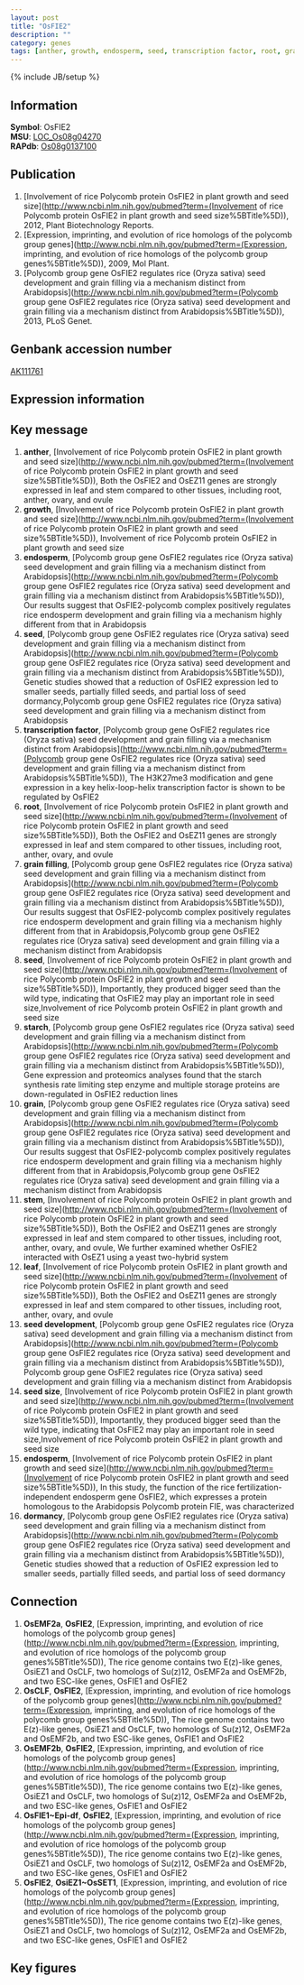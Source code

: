 ```yaml
---
layout: post
title: "OsFIE2"
description: ""
category: genes
tags: [anther, growth, endosperm, seed, transcription factor, root, grain filling, starch, grain, stem, leaf, seed development, seed size, dormancy]
---
```

{% include JB/setup %}

## Information
__Symbol__: OsFIE2  
__MSU__: [LOC_Os08g04270](http://rice.plantbiology.msu.edu/cgi-bin/ORF_infopage.cgi?orf=LOC_Os08g04270)  
__RAPdb__: [Os08g0137100](http://rapdb.dna.affrc.go.jp/viewer/gbrowse_details/irgsp1?name=Os08g0137100)  

## Publication
1. [Involvement of rice Polycomb protein OsFIE2 in plant growth and seed size](http://www.ncbi.nlm.nih.gov/pubmed?term=(Involvement of rice Polycomb protein OsFIE2 in plant growth and seed size%5BTitle%5D)), 2012, Plant Biotechnology Reports.
2. [Expression, imprinting, and evolution of rice homologs of the polycomb group genes](http://www.ncbi.nlm.nih.gov/pubmed?term=(Expression, imprinting, and evolution of rice homologs of the polycomb group genes%5BTitle%5D)), 2009, Mol Plant.
3. [Polycomb group gene OsFIE2 regulates rice (Oryza sativa) seed development and grain filling via a mechanism distinct from Arabidopsis](http://www.ncbi.nlm.nih.gov/pubmed?term=(Polycomb group gene OsFIE2 regulates rice (Oryza sativa) seed development and grain filling via a mechanism distinct from Arabidopsis%5BTitle%5D)), 2013, PLoS Genet.

## Genbank accession number
[AK111761](http://www.ncbi.nlm.nih.gov/nuccore/AK111761)

## Expression information

## Key message
1. __anther__, [Involvement of rice Polycomb protein OsFIE2 in plant growth and seed size](http://www.ncbi.nlm.nih.gov/pubmed?term=(Involvement of rice Polycomb protein OsFIE2 in plant growth and seed size%5BTitle%5D)),  Both the OsFIE2 and OsEZ11 genes are strongly expressed in leaf and stem compared to other tissues, including root, anther, ovary, and ovule
2. __growth__, [Involvement of rice Polycomb protein OsFIE2 in plant growth and seed size](http://www.ncbi.nlm.nih.gov/pubmed?term=(Involvement of rice Polycomb protein OsFIE2 in plant growth and seed size%5BTitle%5D)), Involvement of rice Polycomb protein OsFIE2 in plant growth and seed size
3. __endosperm__, [Polycomb group gene OsFIE2 regulates rice (Oryza sativa) seed development and grain filling via a mechanism distinct from Arabidopsis](http://www.ncbi.nlm.nih.gov/pubmed?term=(Polycomb group gene OsFIE2 regulates rice (Oryza sativa) seed development and grain filling via a mechanism distinct from Arabidopsis%5BTitle%5D)),  Our results suggest that OsFIE2-polycomb complex positively regulates rice endosperm development and grain filling via a mechanism highly different from that in Arabidopsis
4. __seed__, [Polycomb group gene OsFIE2 regulates rice (Oryza sativa) seed development and grain filling via a mechanism distinct from Arabidopsis](http://www.ncbi.nlm.nih.gov/pubmed?term=(Polycomb group gene OsFIE2 regulates rice (Oryza sativa) seed development and grain filling via a mechanism distinct from Arabidopsis%5BTitle%5D)),  Genetic studies showed that a reduction of OsFIE2 expression led to smaller seeds, partially filled seeds, and partial loss of seed dormancy,Polycomb group gene OsFIE2 regulates rice (Oryza sativa) seed development and grain filling via a mechanism distinct from Arabidopsis
5. __transcription factor__, [Polycomb group gene OsFIE2 regulates rice (Oryza sativa) seed development and grain filling via a mechanism distinct from Arabidopsis](http://www.ncbi.nlm.nih.gov/pubmed?term=(Polycomb group gene OsFIE2 regulates rice (Oryza sativa) seed development and grain filling via a mechanism distinct from Arabidopsis%5BTitle%5D)),  The H3K27me3 modification and gene expression in a key helix-loop-helix transcription factor is shown to be regulated by OsFIE2
6. __root__, [Involvement of rice Polycomb protein OsFIE2 in plant growth and seed size](http://www.ncbi.nlm.nih.gov/pubmed?term=(Involvement of rice Polycomb protein OsFIE2 in plant growth and seed size%5BTitle%5D)),  Both the OsFIE2 and OsEZ11 genes are strongly expressed in leaf and stem compared to other tissues, including root, anther, ovary, and ovule
7. __grain filling__, [Polycomb group gene OsFIE2 regulates rice (Oryza sativa) seed development and grain filling via a mechanism distinct from Arabidopsis](http://www.ncbi.nlm.nih.gov/pubmed?term=(Polycomb group gene OsFIE2 regulates rice (Oryza sativa) seed development and grain filling via a mechanism distinct from Arabidopsis%5BTitle%5D)),  Our results suggest that OsFIE2-polycomb complex positively regulates rice endosperm development and grain filling via a mechanism highly different from that in Arabidopsis,Polycomb group gene OsFIE2 regulates rice (Oryza sativa) seed development and grain filling via a mechanism distinct from Arabidopsis
8. __seed__, [Involvement of rice Polycomb protein OsFIE2 in plant growth and seed size](http://www.ncbi.nlm.nih.gov/pubmed?term=(Involvement of rice Polycomb protein OsFIE2 in plant growth and seed size%5BTitle%5D)),  Importantly, they produced bigger seed than the wild type, indicating that OsFIE2 may play an important role in seed size,Involvement of rice Polycomb protein OsFIE2 in plant growth and seed size
9. __starch__, [Polycomb group gene OsFIE2 regulates rice (Oryza sativa) seed development and grain filling via a mechanism distinct from Arabidopsis](http://www.ncbi.nlm.nih.gov/pubmed?term=(Polycomb group gene OsFIE2 regulates rice (Oryza sativa) seed development and grain filling via a mechanism distinct from Arabidopsis%5BTitle%5D)),  Gene expression and proteomics analyses found that the starch synthesis rate limiting step enzyme and multiple storage proteins are down-regulated in OsFIE2 reduction lines
10. __grain__, [Polycomb group gene OsFIE2 regulates rice (Oryza sativa) seed development and grain filling via a mechanism distinct from Arabidopsis](http://www.ncbi.nlm.nih.gov/pubmed?term=(Polycomb group gene OsFIE2 regulates rice (Oryza sativa) seed development and grain filling via a mechanism distinct from Arabidopsis%5BTitle%5D)),  Our results suggest that OsFIE2-polycomb complex positively regulates rice endosperm development and grain filling via a mechanism highly different from that in Arabidopsis,Polycomb group gene OsFIE2 regulates rice (Oryza sativa) seed development and grain filling via a mechanism distinct from Arabidopsis
11. __stem__, [Involvement of rice Polycomb protein OsFIE2 in plant growth and seed size](http://www.ncbi.nlm.nih.gov/pubmed?term=(Involvement of rice Polycomb protein OsFIE2 in plant growth and seed size%5BTitle%5D)),  Both the OsFIE2 and OsEZ11 genes are strongly expressed in leaf and stem compared to other tissues, including root, anther, ovary, and ovule, We further examined whether OsFIE2 interacted with OsEZ1 using a yeast two-hybrid system
12. __leaf__, [Involvement of rice Polycomb protein OsFIE2 in plant growth and seed size](http://www.ncbi.nlm.nih.gov/pubmed?term=(Involvement of rice Polycomb protein OsFIE2 in plant growth and seed size%5BTitle%5D)),  Both the OsFIE2 and OsEZ11 genes are strongly expressed in leaf and stem compared to other tissues, including root, anther, ovary, and ovule
13. __seed development__, [Polycomb group gene OsFIE2 regulates rice (Oryza sativa) seed development and grain filling via a mechanism distinct from Arabidopsis](http://www.ncbi.nlm.nih.gov/pubmed?term=(Polycomb group gene OsFIE2 regulates rice (Oryza sativa) seed development and grain filling via a mechanism distinct from Arabidopsis%5BTitle%5D)), Polycomb group gene OsFIE2 regulates rice (Oryza sativa) seed development and grain filling via a mechanism distinct from Arabidopsis
14. __seed size__, [Involvement of rice Polycomb protein OsFIE2 in plant growth and seed size](http://www.ncbi.nlm.nih.gov/pubmed?term=(Involvement of rice Polycomb protein OsFIE2 in plant growth and seed size%5BTitle%5D)),  Importantly, they produced bigger seed than the wild type, indicating that OsFIE2 may play an important role in seed size,Involvement of rice Polycomb protein OsFIE2 in plant growth and seed size
15. __endosperm__, [Involvement of rice Polycomb protein OsFIE2 in plant growth and seed size](http://www.ncbi.nlm.nih.gov/pubmed?term=(Involvement of rice Polycomb protein OsFIE2 in plant growth and seed size%5BTitle%5D)),  In this study, the function of the rice fertilization-independent endosperm gene OsFIE2, which expresses a protein homologous to the Arabidopsis Polycomb protein FIE, was characterized
16. __dormancy__, [Polycomb group gene OsFIE2 regulates rice (Oryza sativa) seed development and grain filling via a mechanism distinct from Arabidopsis](http://www.ncbi.nlm.nih.gov/pubmed?term=(Polycomb group gene OsFIE2 regulates rice (Oryza sativa) seed development and grain filling via a mechanism distinct from Arabidopsis%5BTitle%5D)),  Genetic studies showed that a reduction of OsFIE2 expression led to smaller seeds, partially filled seeds, and partial loss of seed dormancy

## Connection
1. __OsEMF2a__, __OsFIE2__, [Expression, imprinting, and evolution of rice homologs of the polycomb group genes](http://www.ncbi.nlm.nih.gov/pubmed?term=(Expression, imprinting, and evolution of rice homologs of the polycomb group genes%5BTitle%5D)),  The rice genome contains two E(z)-like genes, OsiEZ1 and OsCLF, two homologs of Su(z)12, OsEMF2a and OsEMF2b, and two ESC-like genes, OsFIE1 and OsFIE2
2. __OsCLF__, __OsFIE2__, [Expression, imprinting, and evolution of rice homologs of the polycomb group genes](http://www.ncbi.nlm.nih.gov/pubmed?term=(Expression, imprinting, and evolution of rice homologs of the polycomb group genes%5BTitle%5D)),  The rice genome contains two E(z)-like genes, OsiEZ1 and OsCLF, two homologs of Su(z)12, OsEMF2a and OsEMF2b, and two ESC-like genes, OsFIE1 and OsFIE2
3. __OsEMF2b__, __OsFIE2__, [Expression, imprinting, and evolution of rice homologs of the polycomb group genes](http://www.ncbi.nlm.nih.gov/pubmed?term=(Expression, imprinting, and evolution of rice homologs of the polycomb group genes%5BTitle%5D)),  The rice genome contains two E(z)-like genes, OsiEZ1 and OsCLF, two homologs of Su(z)12, OsEMF2a and OsEMF2b, and two ESC-like genes, OsFIE1 and OsFIE2
4. __OsFIE1~Epi-df__, __OsFIE2__, [Expression, imprinting, and evolution of rice homologs of the polycomb group genes](http://www.ncbi.nlm.nih.gov/pubmed?term=(Expression, imprinting, and evolution of rice homologs of the polycomb group genes%5BTitle%5D)),  The rice genome contains two E(z)-like genes, OsiEZ1 and OsCLF, two homologs of Su(z)12, OsEMF2a and OsEMF2b, and two ESC-like genes, OsFIE1 and OsFIE2
5. __OsFIE2__, __OsiEZ1~OsSET1__, [Expression, imprinting, and evolution of rice homologs of the polycomb group genes](http://www.ncbi.nlm.nih.gov/pubmed?term=(Expression, imprinting, and evolution of rice homologs of the polycomb group genes%5BTitle%5D)),  The rice genome contains two E(z)-like genes, OsiEZ1 and OsCLF, two homologs of Su(z)12, OsEMF2a and OsEMF2b, and two ESC-like genes, OsFIE1 and OsFIE2

## Key figures


